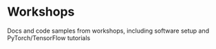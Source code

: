 # Workshops
Docs and code samples from workshops, including software setup and PyTorch/TensorFlow tutorials
